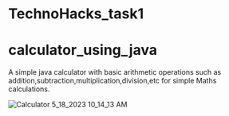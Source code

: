 # TechnoHacks_task1
# calculator_using_java
A simple java calculator with basic arithmetic operations such as addition,subtraction,multiplication,division,etc for simple Maths calculations.


![Calculator 5_18_2023 10_14_13 AM](https://github.com/pujakumari014/calculatorrs/https://in.linkedin.com/in/shashank-r-6a04582b4?trk=people-guest_people_search-card)
